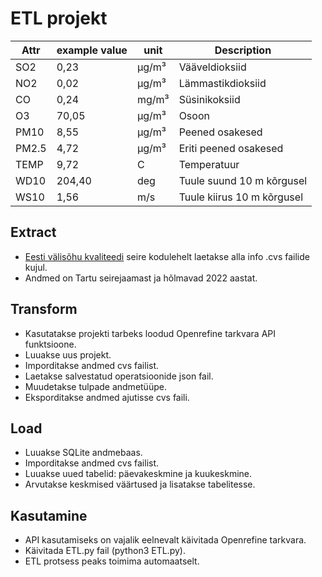 # ETL projekt

| Attr  | example value | unit    | Description                 |
| ----- | ------------- | ------- | --------------------------- |
| SO2   | 0,23          | µg/m³ | Vääveldioksiid            |
| NO2   | 0,02          | µg/m³ | Lämmastikdioksiid          |
| CO    | 0,24          | mg/m³  | Süsinikoksiid              |
| O3    | 70,05         | µg/m³ | Osoon                       |
| PM10  | 8,55          | µg/m³ | Peened osakesed             |
| PM2.5 | 4,72          | µg/m³ | Eriti peened osakesed       |
| TEMP  | 9,72          | C       | Temperatuur                 |
| WD10  | 204,40        | deg     | Tuule suund 10 m kõrgusel  |
| WS10  | 1,56          | m/s     | Tuule kiirus 10 m kõrgusel |

## Extract
- [Eesti välisõhu kvaliteedi](https://airviro.klab.ee/) seire kodulehelt laetakse alla info .cvs failide kujul. 
- Andmed on Tartu seirejaamast ja hõlmavad 2022 aastat.

## Transform
- Kasutatakse projekti tarbeks loodud Openrefine tarkvara API funktsioone.
- Luuakse uus projekt.
- Imporditakse andmed cvs failist.
- Laetakse salvestatud operatsioonide json fail.
- Muudetakse tulpade andmetüüpe.
- Eksporditakse andmed ajutisse cvs faili.

## Load
- Luuakse SQLite andmebaas.
- Imporditakse andmed cvs failist.
- Luuakse uued tabelid: päevakeskmine ja kuukeskmine.
- Arvutakse keskmised väärtused ja lisatakse tabelitesse.

## Kasutamine
- API kasutamiseks on vajalik eelnevalt käivitada Openrefine tarkvara.
- Käivitada ETL.py fail (python3 ETL.py).
- ETL protsess peaks toimima automaatselt.


